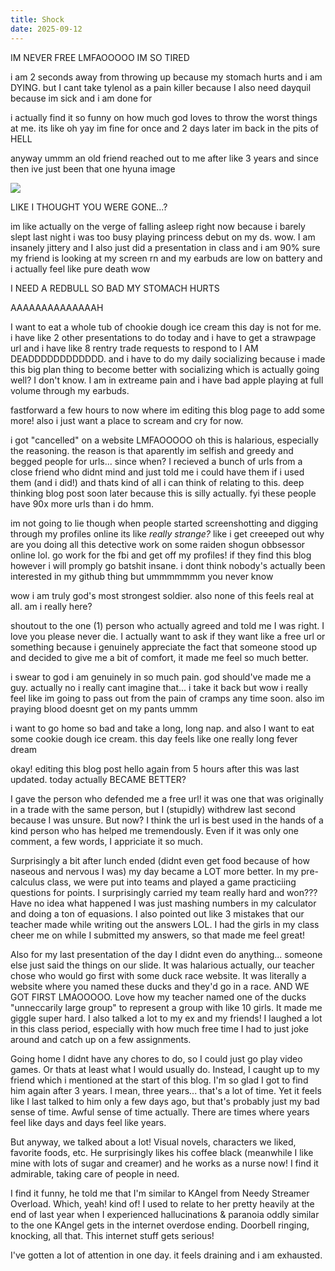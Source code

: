 ```yaml
---
title: Shock
date: 2025-09-12
---
```


IM NEVER FREE LMFAOOOOO IM SO TIRED

i am 2 seconds away from throwing up because my stomach hurts and i am DYING. but I cant take tylenol as a pain killer because I also need dayquil because im sick and i am done for

i actually find it so funny on how much god loves to throw the worst things at me. its like oh yay im fine for once and 2 days later im back in the pits of HELL

anyway ummm an old friend reached out to me after like 3 years and since then ive just been that one hyuna image

![](https://i.pinimg.com/1200x/cf/e7/d7/cfe7d72ce0d1747ed13d62e1f586dd4a.jpg)

LIKE I THOUGHT YOU WERE GONE...?

im like actually on the verge of falling asleep right now because i barely slept last night i was too busy playing princess debut on my ds. wow. I am insanely jittery and I also just did a presentation in class and i am 90% sure my friend is looking at my screen rn and my earbuds are low on battery and i actually feel like pure death wow

I NEED A REDBULL SO BAD MY STOMACH HURTS

AAAAAAAAAAAAAAH

I want to eat a whole tub of chookie dough ice cream this day is not for me. i have like 2 other presentations to do today and i have to get a strawpage url and i have like 8 rentry trade requests to respond to I AM DEADDDDDDDDDDDD. and i have to do my daily socializing because i made this big plan thing to become better with socializing which is actually going well? I don't know. I am in extreame pain and i have bad apple playing at full volume through my earbuds.

fastforward a few hours to now where im editing this blog page to add some more! also i just want a place to scream and cry for now. 

i got "cancelled" on a website LMFAOOOOO oh this is halarious, especially the reasoning. the reason is that aparently im selfish and greedy and begged people for urls... since when? I recieved a bunch of urls from a close friend who didnt mind and just told me i could have them if i used them (and i did!) and thats kind of all i can think of relating to this. deep thinking blog post soon later because this is silly actually. fyi these people have 90x more urls than i do hmm. 

im not going to lie though when people started screenshotting and digging through my profiles online its like *really strange?* like i get creeeped out why are you doing all this detective work on some raiden shogun obbsessor online lol. go work for the fbi and get off my profiles! if they find this blog however i will promply go batshit insane. i dont think nobody's actually been interested in my github thing but ummmmmmm you never know

wow i am truly god's most strongest soldier. also none of this feels real at all. am i really here? 

shoutout to the one (1) person who actually agreed and told me I was right. I love you please never die. I actually want to ask if they want like a free url or something because i genuinely appreciate the fact that someone stood up and decided to give me a bit of comfort, it made me feel so much better.

i swear to god i am genuinely in so much pain. god should've made me a guy. actually no i really cant imagine that... i take it back but wow i really feel like im going to pass out from the pain of cramps any time soon. also im praying blood doesnt get on my pants ummm

i want to go home so bad and take a long, long nap. and also I want to eat some cookie dough ice cream. this day feels like one really long fever dream

okay! editing this blog post hello again from 5 hours after this was last updated. today actually BECAME BETTER?

I gave the person who defended me a free url! it was one that was originally in a trade with the same person, but I (stupidly) withdrew last second because I was unsure. But now? I think the url is best used in the hands of a kind person who has helped me tremendously. Even if it was only one comment, a few words, I appriciate it so much. 

Surprisingly a bit after lunch ended (didnt even get food because of how naseous and nervous I was) my day became a LOT more better. In my pre-calculus class, we were put into teams and played a game practiciing questions for points. I surprisingly carried my team really hard and won??? Have no idea what happened I was just mashing numbers in my calculator and doing a ton of equasions. I also pointed out like 3 mistakes that our teacher made while writing out the answers LOL. I had the girls in my class cheer me on while I submitted my answers, so that made me feel great!

Also for my last presentation of the day I didnt even do anything... someone else just said the things on our slide. It was halarious actually, our teacher chose who would go first with some duck race website. It was literally a website where you named these ducks and they'd go in a race. AND WE GOT FIRST LMAOOOOO. Love how my teacher named one of the ducks "unneccarily large group" to represent a group with like 10 girls. It made me giggle super hard. I also talked a lot to my ex and my friends! I laughed a lot in this class period, especially with how much free time I had to just joke around and catch up on a few assignments. 

Going home I didnt have any chores to do, so I could just go play video games. Or thats at least what I would usually do. Instead, I caught up to my friend which i mentioned at the start of this blog. I'm so glad I got to find him again after 3 years. I mean, three years... that's a lot of time. Yet it feels like I last talked to him only a few days ago, but that's probably just my bad sense of time. Awful sense of time actually. There are times where years feel like days and days feel like years. 

But anyway, we talked about a lot! Visual novels, characters we liked, favorite foods, etc. He surprisingly likes his coffee black (meanwhile I like mine with lots of sugar and creamer) and he works as a nurse now! I find it admirable, taking care of people in need. 

I find it funny, he told me that I'm similar to KAngel from Needy Streamer Overload. Which, yeah! kind of! I used to relate to her pretty heavily at the end of last year when I experienced hallucinations & paranoia oddly similar to the one KAngel gets in the internet overdose ending. Doorbell ringing, knocking, all that. This internet stuff gets serious!

I've gotten a lot of attention in one day. it feels draining and i am exhausted. 
